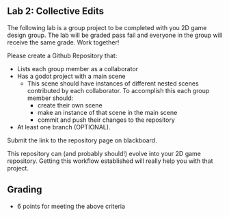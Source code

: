 ## Lab 2: Collective Edits
The following lab is a group project to be completed with you 2D game design group. The lab will be graded pass fail and everyone in the group will receive the same grade. Work together!

Please create a Github Repository that:
- Lists each group member as a collaborator
- Has a godot project with a main scene
  - This scene should have instances of different nested scenes contributed by each collaborator. To accomplish this each group member should:
    - create their own scene
    - make an instance of that scene in the main scene
    - commit and push their changes to the repository
- At least one branch (OPTIONAL).

Submit the link to the repository page on blackboard.

This repository can (and probably should!) evolve into your 2D game repository. Getting this workflow established will really help you with that project.

## Grading
- 6 points for meeting the above criteria

